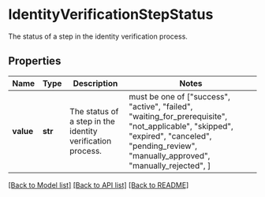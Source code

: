 # IdentityVerificationStepStatus

The status of a step in the identity verification process.

## Properties
Name | Type | Description | Notes
------------ | ------------- | ------------- | -------------
**value** | **str** | The status of a step in the identity verification process. |  must be one of ["success", "active", "failed", "waiting_for_prerequisite", "not_applicable", "skipped", "expired", "canceled", "pending_review", "manually_approved", "manually_rejected", ]

[[Back to Model list]](../README.md#documentation-for-models) [[Back to API list]](../README.md#documentation-for-api-endpoints) [[Back to README]](../README.md)


